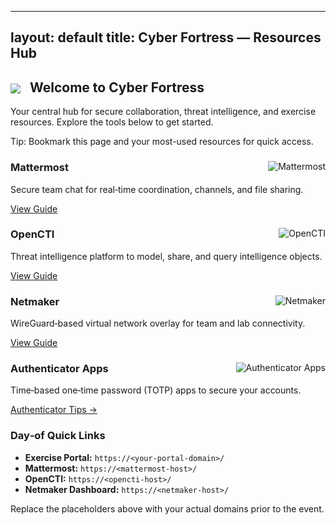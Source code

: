 
---
layout: default
title: Cyber Fortress — Resources Hub
---

<div class="card">
  <h2><img src="https://img.icons8.com/ios-filled/50/50c878/security-checked.png" style="vertical-align:middle;margin-right:10px;"> Welcome to <strong>Cyber Fortress</strong></h2>
  <p>Your central hub for secure collaboration, threat intelligence, and exercise resources. Explore the tools below to get started.</p>
  <p class="note">Tip: Bookmark this page and your most-used resources for quick access.</p>
</div>

<div class="grid cols-2">
  <div class="card">
    <img src="https://img.icons8.com/ios-filled/40/7cc5ff/chat.png" alt="Mattermost" style="float:right;">
    <h3>Mattermost</h3>
    <p>Secure team chat for real‑time coordination, channels, and file sharing.</p>
    <a class="btn" href="{{ '/resources/mattermost/' | relative_url }}">View Guide</a>
  </div>
  <div class="card">
    <img src="https://img.icons8.com/ios-filled/40/50c878/graph.png" alt="OpenCTI" style="float:right;">
    <h3>OpenCTI</h3>
    <p>Threat intelligence platform to model, share, and query intelligence objects.</p>
    <a class="btn" href="{{ '/resources/opencti/' | relative_url }}">View Guide</a>
  </div>
  <div class="card">
    <img src="https://img.icons8.com/ios-filled/40/7cc5ff/network.png" alt="Netmaker" style="float:right;">
    <h3>Netmaker</h3>
    <p>WireGuard‑based virtual network overlay for team and lab connectivity.</p>
    <a class="btn" href="{{ '/resources/netmaker/' | relative_url }}">View Guide</a>
  </div>
  <div class="card">
    <img src="https://img.icons8.com/ios-filled/40/50c878/lock-2.png" alt="Authenticator Apps" style="float:right;">
    <h3>Authenticator Apps</h3>
    <p>Time‑based one‑time password (TOTP) apps to secure your accounts.</p>
    <a class="btn" href="{{ '/resources/authenticators/' | relative_url }}">Authenticator Tips →</a>
  </div>
</div>

<div class="card">
  <h3>Day‑of Quick Links</h3>
  <ul>
    <li><strong>Exercise Portal:</strong> <code>https://&lt;your-portal-domain&gt;/</code></li>
    <li><strong>Mattermost:</strong> <code>https://&lt;mattermost-host&gt;/</code></li>
    <li><strong>OpenCTI:</strong> <code>https://&lt;opencti-host&gt;/</code></li>
    <li><strong>Netmaker Dashboard:</strong> <code>https://&lt;netmaker-host&gt;/</code></li>
  </ul>
  <p class="note">Replace the placeholders above with your actual domains prior to the event.</p>
</div>

